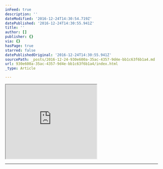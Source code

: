 ```yaml
---
inFeed: true
description: ''
dateModified: '2016-12-24T14:30:54.719Z'
datePublished: '2016-12-24T14:30:55.941Z'
title: ''
author: []
publisher: {}
via: {}
hasPage: true
starred: false
datePublishedOriginal: '2016-12-24T14:30:55.941Z'
sourcePath: _posts/2016-12-24-930e600a-35ac-4357-9d4e-bb1c63f6b1a4.md
url: 930e600a-35ac-4357-9d4e-bb1c63f6b1a4/index.html
_type: Article

---
```

<iframe src="https://the-grid.github.io/ed-userhtml/?g=eJyNkeFOwjAUhf_7FNeSEE2AAlMQ2aokJIjR-AyXrtsqhc72TpxP7wYqYKLxV3NOe757TxoujJXLl8KSAmnQ-4jRRhMp16aNUsQgRsK2wXUaMbVmIszhW0CsXcQMOSbuMM9LmBm7QAMTKZX3eqGNphImG3RqXRkwxfIU5gmUtmg2gtHYKUCCmbWpUTDnTy141V4TFL72KVM_SA-4gBAhcyqJWEaU-2vOP9ftSLviGfqMMOWzyWR6452MaoOJRq1DjuJ_aW17g8N0rX9JVzlu3of9-6V9009M5Fp2DpH7uxoQ8lw0V3FFHX-1Pi54dptubdy653-ve_iUe0IqPB8GwUW_P-j2BkHQrc7LKyYesYTeqAX97q5GyPd_Lk5CL53OCdCXawl1a8Z5bpAS61ZHXTY6ThX5zrNnIDN0XlHECkra1YyQ7zDiA8EAyJY" height="244" style=""></iframe>

---